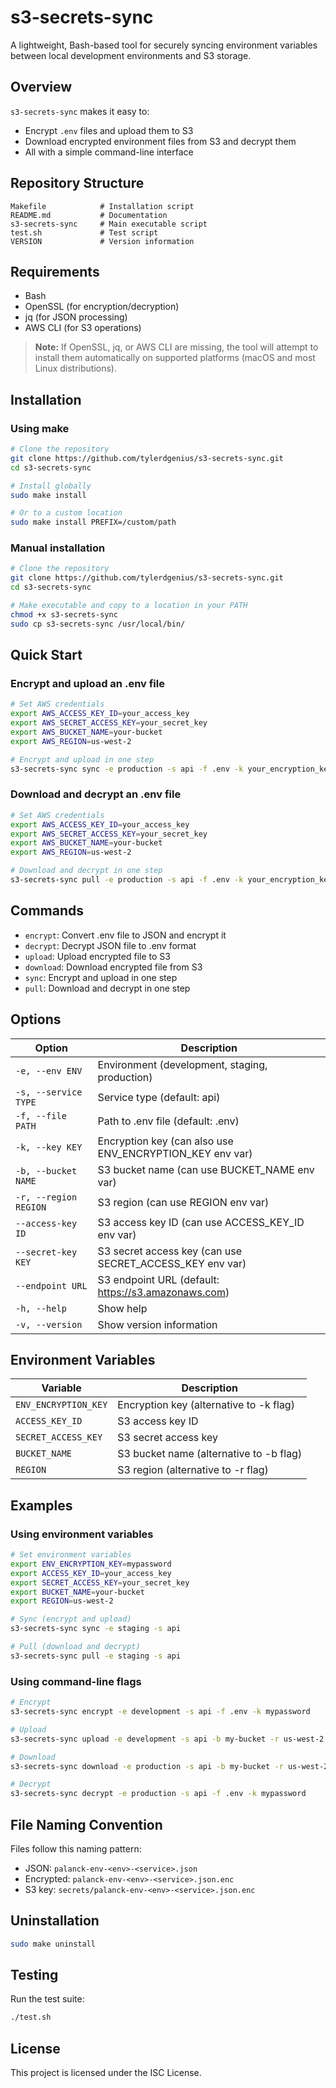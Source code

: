 # s3-secrets-sync

A lightweight, Bash-based tool for securely syncing environment variables between local development environments and S3 storage.

## Overview

`s3-secrets-sync` makes it easy to:
- Encrypt `.env` files and upload them to S3
- Download encrypted environment files from S3 and decrypt them
- All with a simple command-line interface

## Repository Structure

```
Makefile            # Installation script
README.md           # Documentation
s3-secrets-sync     # Main executable script
test.sh             # Test script
VERSION             # Version information
```

## Requirements

- Bash
- OpenSSL (for encryption/decryption)
- jq (for JSON processing)
- AWS CLI (for S3 operations)

> **Note:** If OpenSSL, jq, or AWS CLI are missing, the tool will attempt to install them automatically on supported platforms (macOS and most Linux distributions).

## Installation

### Using make

```bash
# Clone the repository
git clone https://github.com/tylerdgenius/s3-secrets-sync.git
cd s3-secrets-sync

# Install globally
sudo make install

# Or to a custom location
sudo make install PREFIX=/custom/path
```

### Manual installation

```bash
# Clone the repository
git clone https://github.com/tylerdgenius/s3-secrets-sync.git
cd s3-secrets-sync

# Make executable and copy to a location in your PATH
chmod +x s3-secrets-sync
sudo cp s3-secrets-sync /usr/local/bin/
```

## Quick Start

### Encrypt and upload an .env file

```bash
# Set AWS credentials
export AWS_ACCESS_KEY_ID=your_access_key
export AWS_SECRET_ACCESS_KEY=your_secret_key
export AWS_BUCKET_NAME=your-bucket
export AWS_REGION=us-west-2

# Encrypt and upload in one step
s3-secrets-sync sync -e production -s api -f .env -k your_encryption_key
```

### Download and decrypt an .env file

```bash
# Set AWS credentials
export AWS_ACCESS_KEY_ID=your_access_key
export AWS_SECRET_ACCESS_KEY=your_secret_key
export AWS_BUCKET_NAME=your-bucket
export AWS_REGION=us-west-2

# Download and decrypt in one step
s3-secrets-sync pull -e production -s api -f .env -k your_encryption_key
```

## Commands

- `encrypt`: Convert .env file to JSON and encrypt it
- `decrypt`: Decrypt JSON file to .env format
- `upload`: Upload encrypted file to S3
- `download`: Download encrypted file from S3
- `sync`: Encrypt and upload in one step
- `pull`: Download and decrypt in one step

## Options

| Option | Description |
|--------|-------------|
| `-e, --env ENV` | Environment (development, staging, production) |
| `-s, --service TYPE` | Service type (default: api) |
| `-f, --file PATH` | Path to .env file (default: .env) |
| `-k, --key KEY` | Encryption key (can also use ENV_ENCRYPTION_KEY env var) |
| `-b, --bucket NAME` | S3 bucket name (can use BUCKET_NAME env var) |
| `-r, --region REGION` | S3 region (can use REGION env var) |
| `--access-key ID` | S3 access key ID (can use ACCESS_KEY_ID env var) |
| `--secret-key KEY` | S3 secret access key (can use SECRET_ACCESS_KEY env var) |
| `--endpoint URL` | S3 endpoint URL (default: https://s3.amazonaws.com) |
| `-h, --help` | Show help |
| `-v, --version` | Show version information |

## Environment Variables

| Variable | Description |
|----------|-------------|
| `ENV_ENCRYPTION_KEY` | Encryption key (alternative to -k flag) |
| `ACCESS_KEY_ID` | S3 access key ID |
| `SECRET_ACCESS_KEY` | S3 secret access key |
| `BUCKET_NAME` | S3 bucket name (alternative to -b flag) |
| `REGION` | S3 region (alternative to -r flag) |

## Examples

### Using environment variables

```bash
# Set environment variables
export ENV_ENCRYPTION_KEY=mypassword
export ACCESS_KEY_ID=your_access_key
export SECRET_ACCESS_KEY=your_secret_key
export BUCKET_NAME=your-bucket
export REGION=us-west-2

# Sync (encrypt and upload)
s3-secrets-sync sync -e staging -s api

# Pull (download and decrypt)
s3-secrets-sync pull -e staging -s api
```

### Using command-line flags

```bash
# Encrypt
s3-secrets-sync encrypt -e development -s api -f .env -k mypassword

# Upload
s3-secrets-sync upload -e development -s api -b my-bucket -r us-west-2

# Download
s3-secrets-sync download -e production -s api -b my-bucket -r us-west-2

# Decrypt
s3-secrets-sync decrypt -e production -s api -f .env -k mypassword
```

## File Naming Convention

Files follow this naming pattern:
- JSON: `palanck-env-<env>-<service>.json`
- Encrypted: `palanck-env-<env>-<service>.json.enc`
- S3 key: `secrets/palanck-env-<env>-<service>.json.enc`

## Uninstallation

```bash
sudo make uninstall
```

## Testing

Run the test suite:

```bash
./test.sh
```

## License

This project is licensed under the ISC License.
